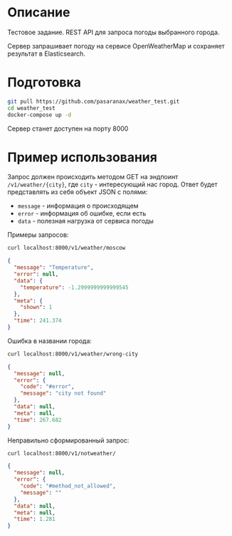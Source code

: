 # Описание
Тестовое задание. REST API для запроса погоды выбранного города.

Сервер запрашивает погоду на сервисе OpenWeatherMap и сохраняет результат в Elasticsearch.

# Подготовка
```bash
git pull https://github.com/pasaranax/weather_test.git
cd weather_test
docker-compose up -d
```
Сервер станет доступен на порту 8000

# Пример использования
Запрос должен происходить методом GET на эндпоинт `/v1/weather/{city}`, где `city` - интересующий нас город.
Ответ будет представлять из себя объект JSON с полями:
- `message` - информация о происходящем
- `error` - информация об ошибке, если есть
- `data` - полезная нагрузка от сервиса погоды

Примеры запросов:

```bash
curl localhost:8000/v1/weather/moscow
```
```json
{
  "message": "Temperature",
  "error": null,
  "data": {
    "temperature": -1.2999999999999545
  },
  "meta": {
    "shown": 1
  },
  "time": 241.374
}
```

Ошибка в названии города: 
```bash
curl localhost:8000/v1/weather/wrong-city
```
```json
{
  "message": null,
  "error": {
    "code": "#error",
    "message": "city not found"
  },
  "data": null,
  "meta": null,
  "time": 267.682
}
```
Неправильно сформированный запрос:
```bash
curl localhost:8000/v1/notweather/
```
```json
{
  "message": null,
  "error": {
    "code": "#method_not_allowed",
    "message": ""
  },
  "data": null,
  "meta": null,
  "time": 1.281
}
```
